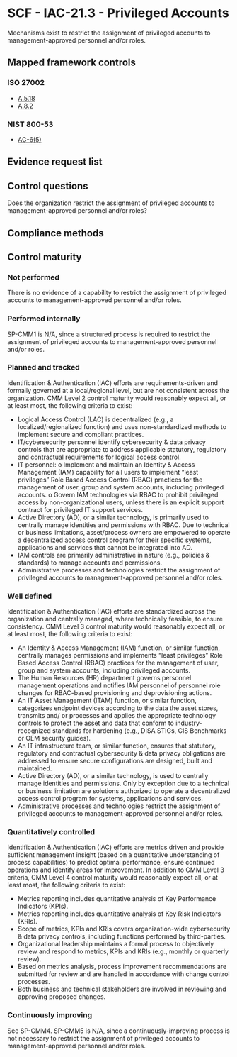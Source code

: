 # SCF - IAC-21.3 - Privileged Accounts
Mechanisms exist to restrict the assignment of privileged accounts to management-approved personnel and/or roles.
## Mapped framework controls
### ISO 27002
- [A.5.18](../iso27002/a-5.md#a518)
- [A.8.2](../iso27002/a-8.md#a82)

### NIST 800-53
- [AC-6(5)](../nist80053/ac-6-5.md)

## Evidence request list


## Control questions
Does the organization restrict the assignment of privileged accounts to management-approved personnel and/or roles?

## Compliance methods


## Control maturity
### Not performed
There is no evidence of a capability to restrict the assignment of privileged accounts to management-approved personnel and/or roles.

### Performed internally
SP-CMM1 is N/A, since a structured process is required to restrict the assignment of privileged accounts to management-approved personnel and/or roles.

### Planned and tracked
Identification & Authentication (IAC) efforts are requirements-driven and formally governed at a local/regional level, but are not consistent across the organization. CMM Level 2 control maturity would reasonably expect all, or at least most, the following criteria to exist:
- Logical Access Control (LAC) is decentralized (e.g., a localized/regionalized function) and uses non-standardized methods to implement secure and compliant practices.
- IT/cybersecurity personnel identify cybersecurity & data privacy controls that are appropriate to address applicable statutory, regulatory and contractual requirements for logical access control.
- IT personnel:
o	Implement and maintain an Identity & Access Management (IAM) capability for all users to implement “least privileges” Role Based Access Control (RBAC) practices for the management of user, group and system accounts, including privileged accounts.
o	Govern IAM technologies via RBAC to prohibit privileged access by non-organizational users, unless there is an explicit support contract for privileged IT support services.
- Active Directory (AD), or a similar technology, is primarily used to centrally manage identities and permissions with RBAC. Due to technical or business limitations, asset/process owners are empowered to operate a decentralized access control program for their specific systems, applications and services that cannot be integrated into AD.
- IAM controls are primarily administrative in nature (e.g., policies & standards) to manage accounts and permissions.
- Administrative processes and technologies restrict the assignment of privileged accounts to management-approved personnel and/or roles.

### Well defined
Identification & Authentication (IAC) efforts are standardized across the organization and centrally managed, where technically feasible, to ensure consistency. CMM Level 3 control maturity would reasonably expect all, or at least most, the following criteria to exist:
- An Identity & Access Management (IAM) function, or similar function, centrally manages permissions and implements “least privileges” Role Based Access Control (RBAC) practices for the management of user, group and system accounts, including privileged accounts.
- The Human Resources (HR) department governs personnel management operations and notifies IAM personnel of personnel role changes for RBAC-based provisioning and deprovisioning actions.
- An IT Asset Management (ITAM) function, or similar function, categorizes endpoint devices according to the data the asset stores, transmits and/ or processes and applies the appropriate technology controls to protect the asset and data that conform to industry-recognized standards for hardening (e.g., DISA STIGs, CIS Benchmarks or OEM security guides).
- An IT infrastructure team, or similar function, ensures that statutory, regulatory and contractual cybersecurity & data privacy obligations are addressed to ensure secure configurations are designed, built and maintained.
- Active Directory (AD), or a similar technology, is used to centrally manage identities and permissions. Only by exception due to a technical or business limitation are solutions authorized to operate a decentralized access control program for systems, applications and services.
- Administrative processes and technologies restrict the assignment of privileged accounts to management-approved personnel and/or roles.

### Quantitatively controlled
Identification & Authentication (IAC) efforts are metrics driven and provide sufficient management insight (based on a quantitative understanding of process capabilities) to predict optimal performance, ensure continued operations and identify areas for improvement. In addition to CMM Level 3 criteria, CMM Level 4 control maturity would reasonably expect all, or at least most, the following criteria to exist:
- Metrics reporting includes quantitative analysis of Key Performance Indicators (KPIs).
- Metrics reporting includes quantitative analysis of Key Risk Indicators (KRIs).
- Scope of metrics, KPIs and KRIs covers organization-wide cybersecurity & data privacy controls, including functions performed by third-parties.
- Organizational leadership maintains a formal process to objectively review and respond to metrics, KPIs and KRIs (e.g., monthly or quarterly review).
- Based on metrics analysis, process improvement recommendations are submitted for review and are handled in accordance with change control processes.
- Both business and technical stakeholders are involved in reviewing and approving proposed changes.

### Continuously improving
See SP-CMM4. SP-CMM5 is N/A, since a continuously-improving process is not necessary to restrict the assignment of privileged accounts to management-approved personnel and/or roles.
